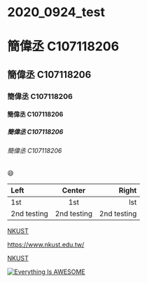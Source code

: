 # 2020_0924_test

# 簡偉丞 C107118206
## 簡偉丞 C107118206
### 簡偉丞 C107118206
#### 簡偉丞 C107118206
##### 簡偉丞 C107118206
###### 簡偉丞 C107118206

:smile:

|Left   |Center   |Right   |
|:------|:-------:|-------:|
|1st    |1st      |lst     |
|2nd testing |2nd testing |2nd testing|


[NKUST](https://www.nkust.edu.tw/)

<https://www.nkust.edu.tw/>

[NKUST](nkust.png)

[![Everything Is AWESOME](https://img.youtube.com/vi/sSm2dRarhPo/0.jpg)](https://www.youtube.com/watch?v=sSm2dRarhPo "Title")


